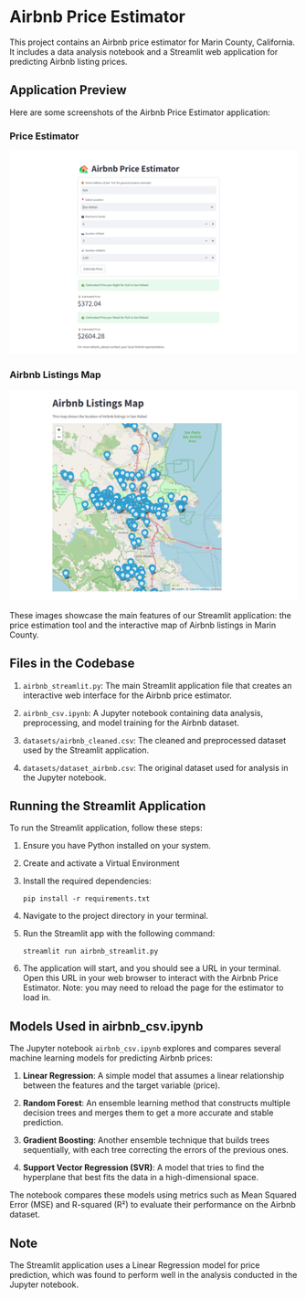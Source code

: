 # Airbnb Price Estimator

This project contains an Airbnb price estimator for Marin County, California. It includes a data analysis notebook and a Streamlit web application for predicting Airbnb listing prices.


## Application Preview

Here are some screenshots of the Airbnb Price Estimator application:

### Price Estimator
![Price Estimator](./images/estimator.png)

### Airbnb Listings Map
![Airbnb Listings Map](./images/map.png)

These images showcase the main features of our Streamlit application: the price estimation tool and the interactive map of Airbnb listings in Marin County.



## Files in the Codebase

1. `airbnb_streamlit.py`: The main Streamlit application file that creates an interactive web interface for the Airbnb price estimator.

2. `airbnb_csv.ipynb`: A Jupyter notebook containing data analysis, preprocessing, and model training for the Airbnb dataset.

3. `datasets/airbnb_cleaned.csv`: The cleaned and preprocessed dataset used by the Streamlit application.

4. `datasets/dataset_airbnb.csv`: The original dataset used for analysis in the Jupyter notebook.

## Running the Streamlit Application

To run the Streamlit application, follow these steps:

1. Ensure you have Python installed on your system.

2. Create and activate a Virtual Environment

3. Install the required dependencies:
   ```
   pip install -r requirements.txt
   ```

4. Navigate to the project directory in your terminal.

5. Run the Streamlit app with the following command:
   ```
   streamlit run airbnb_streamlit.py
   ```

6. The application will start, and you should see a URL in your terminal. Open this URL in your web browser to interact with the Airbnb Price Estimator. Note: you may need to reload the page for the estimator to load in.

## Models Used in airbnb_csv.ipynb

The Jupyter notebook `airbnb_csv.ipynb` explores and compares several machine learning models for predicting Airbnb prices:

1. **Linear Regression**: A simple model that assumes a linear relationship between the features and the target variable (price).

2. **Random Forest**: An ensemble learning method that constructs multiple decision trees and merges them to get a more accurate and stable prediction.

3. **Gradient Boosting**: Another ensemble technique that builds trees sequentially, with each tree correcting the errors of the previous ones.

4. **Support Vector Regression (SVR)**: A model that tries to find the hyperplane that best fits the data in a high-dimensional space.

The notebook compares these models using metrics such as Mean Squared Error (MSE) and R-squared (R²) to evaluate their performance on the Airbnb dataset.

## Note

The Streamlit application uses a Linear Regression model for price prediction, which was found to perform well in the analysis conducted in the Jupyter notebook.